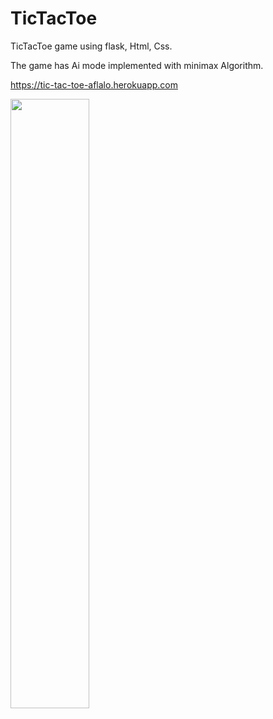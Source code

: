 # TicTacToe
TicTacToe game using flask, Html, Css.

The game has Ai mode implemented with minimax Algorithm.

https://tic-tac-toe-aflalo.herokuapp.com

<img src="./board.png" width=50% height=50%>
